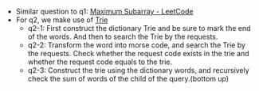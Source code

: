 * Similar question to q1: [Maximum Subarray - LeetCode](https://leetcode.com/problems/maximum-subarray/)
* For q2, we make use of [Trie](https://medium.com/basecs/trying-to-understand-tries-3ec6bede0014)  
  * q2-1: First construct the dictionary Trie and be sure to mark the end of the words. And then to search the Trie by the requests.
  * q2-2: Transform the word into morse code, and search the Trie by the requests. Check whether the request code exists in the trie and whether the request code equals to the trie.
  * q2-3: Construct the trie using the dictionary words, and recursively check the sum of words of the child of the query.(bottom up)
